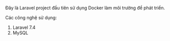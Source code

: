 Đây là Laravel project đầu tiên sử dụng Docker làm môi trường để phát triển.


Các công nghệ sử dụng: 
1. Laravel 7.4
2. MySQL
